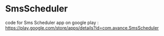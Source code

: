 SmsScheduler
============

code for  Sms Scheduler app on google play : https://play.google.com/store/apps/details?id=com.avance.SmsScheduler
